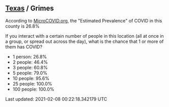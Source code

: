 
## [Texas](/united-states/texas) / Grimes

According to [MicroCOVID.org](http://microcovid.org),
the "Estimated Prevalence" of COVID in this county is 26.8%

If you interact with a certain number of people in this location
(all at once in a group, or spread out across the day), what is the chance that
1 or more of them has COVID?

- 1 person: 26.8%
- 2 people: 46.4%
- 3 people: 60.8%
- 5 people: 79.0%
- 10 people: 95.6%
- 25 people: 100.0%
- 100 people: 100.0%

Last updated: 2021-02-08 00:22:18.342179 UTC
